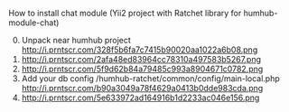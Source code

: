 How to install chat module (Yii2 project with Ratchet library for humhub-module-chat) 

0) Unpack near humhub project http://i.prntscr.com/328f5b6fa7c7415b90020aa1022a6b08.png
1) http://i.prntscr.com/2afa48ed83964cc78310a497583b5267.png
2) http://i.prntscr.com/5f9d62b84a79485c993a8904671c0782.png
3) Add your db config /humhub-ratchet/common/config/main-local.php http://i.prntscr.com/b90a3049a78f4629a0413b0dde983cda.png
4) http://i.prntscr.com/5e633972ad164916b1d2233ac046e156.png